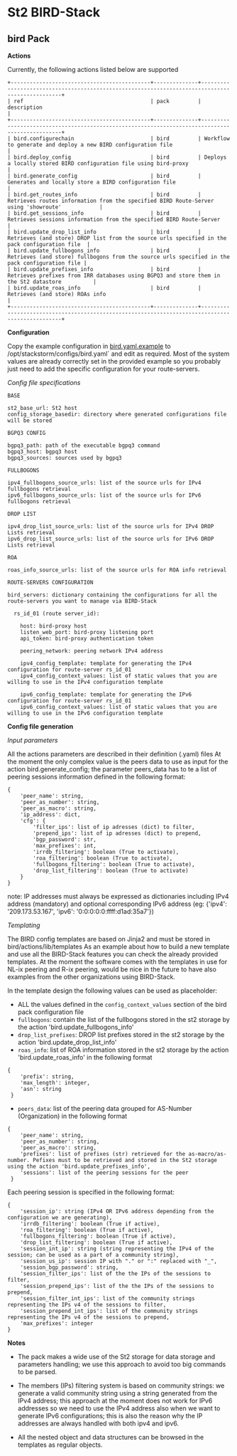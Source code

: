 St2 BIRD-Stack 
=============== 

bird Pack
---------- 

**Actions**

Currently, the following actions listed below are supported

```
+--------------------------------------------+--------------+------------------------------------------------------------------------------------------------+
| ref                                        | pack         | description                                                                                    |
+--------------------------------------------+--------------+------------------------------------------------------------------------------------------------+
| bird.configurechain                        | bird         | Workflow to generate and deploy a new BIRD configuration file                                  |
| bird.deploy_config                         | bird         | Deploys a locally stored BIRD configuration file using bird-proxy                              |
| bird.generate_config                       | bird         | Generates and locally store a BIRD configuration file                                          |
| bird.get_routes_info                       | bird         | Retrieves routes information from the specified BIRD Route-Server using 'showroute'            |              
| bird.get_sessions_info                     | bird         | Retrieves sessions information from the specified BIRD Route-Server                            |
| bird.update_drop_list_info                 | bird         | Retrieves (and store) DROP list from the source urls specified in the pack configuration file  |
| bird.update_fullbogons_info                | bird         | Retrieves (and store) fullbogons from the source urls specified in the pack configuration file |
| bird.update_prefixes_info                  | bird         | Retrieves prefixes from IRR databases using BGPQ3 and store them in the St2 datastore          |
| bird.update_roas_info                      | bird         | Retrieves (and store) ROAs info                                                                |
+--------------------------------------------+--------------+------------------------------------------------------------------------------------------------+

```

**Configuration**

Copy the example configuration in [bird.yaml.example](./bird.yaml.example) to /opt/stackstorm/configs/bird.yaml` and edit as required.
Most of the system values are already correctly set in the provided example so you probably just need to add the specific configuration for your route-servers.

*Config file specifications*

```
BASE

st2_base_url: St2 host
config_storage_basedir: directory where generated configurations file will be stored

BGPQ3 CONFIG

bgpq3_path: path of the executable bgpq3 command
bgpq3_host: bgpq3 host
bgpq3_sources: sources used by bgpq3

FULLBOGONS

ipv4_fullbogons_source_urls: list of the source urls for IPv4 fullbogons retrieval
ipv6_fullbogons_source_urls: list of the source urls for IPv6 fullbogons retrieval

DROP LIST

ipv4_drop_list_source_urls: list of the source urls for IPv4 DROP Lists retrieval
ipv6_drop_list_source_urls: list of the source urls for IPv6 DROP Lists retrieval

ROA

roas_info_source_urls: list of the source urls for ROA info retrieval

ROUTE-SERVERS CONFIGURATION

bird_servers: dictionary containing the configurations for all the route-servers you want to manage via BIRD-Stack 
  
  rs_id_01 (route server_id):

    host: bird-proxy host
    listen_web_port: bird-proxy listening port
    api_token: bird-proxy authentication token
    
    peering_network: peering network IPv4 address
    
    ipv4_config_template: template for generating the IPv4 configuration for route-server rs_id_01
    ipv4_config_context_values: list of static values that you are willing to use in the IPv4 configuration template 

    ipv6_config_template: template for generating the IPv6 configuration for route-server rs_id_01
    ipv6_config_context_values: list of static values that you are willing to use in the IPv6 configuration template 
```

**Config file generation**

*Input parameters*

All the actions parameters are described in their definition (.yaml) files
At the moment the only complex value is the peers data to use as input for the action bird.generate_config; the parameter peers_data has to te a list of peering sessions information defined in the following format:

```
{
    'peer_name': string, 
    'peer_as_number': string,
    'peer_as_macro': string,
    'ip_address': dict,
    'cfg': {
        'filter_ips': list of ip adresses (dict) to filter,
        'prepend_ips': list of ip adresses (dict) to prepend,
        'bgp_password': str,
        'max_prefixes': int,
        'irrdb_filtering': boolean (True to activate),
        'roa_filtering': boolean (True to activate),
        'fullbogons_filtering': boolean (True to activate),
        'drop_list_filtering': boolean (True to activate)
    }
}
```

note: IP addresses must always be expressed as dictionaries including IPv4 address (mandatory) and optional corresponding IPv6 address (eg: {'ipv4': '209.173.53.167', 'ipv6': '0:0:0:0:0:ffff:d1ad:35a7'})

*Templating*

The BIRD config templates are based on Jinja2 and must be stored in bird/actions/lib/templates
As an example about how to build a new template and use all the BIRD-Stack features you can check the already provided templates.
At the moment the software comes with the templates in use for NL-ix peering and R-ix peering, would be nice in the future to have also examples from the other organizations using BIRD-Stack.

In the template design the following values can be used as placeholder:
- ALL the values defined in the `config_context_values` section of the bird pack configuration file
- `fullbogons`: contain the list of the fullbogons stored in the st2 storage by the action 'bird.update_fullbogons_info'
- `drop_list_prefixes`: DROP list prefixes stored in the st2 storage by the action 'bird.update_drop_list_info'
- `roas_info`: list of ROA information stored in the st2 storage by the action 'bird.update_roas_info' in the following format
```
{
    'prefix': string,
    'max_length': integer,
    'asn': string
 }
```
- `peers_data`: list of the peering data grouped for AS-Number (Organization) in the following format

```
{
    'peer_name': string,
    'peer_as_number': string,
    'peer_as_macro': string,
    'prefixes': list of prefixes (str) retrieved for the as-macro/as-number. Pefixes must to be retrieved and stored in the St2 storage using the action 'bird.update_prefixes_info',
    'sessions': list of the peering sessions for the peer
 }
```
Each peering session is specified in the following format:
 
```
{ 
    'session_ip': string (IPv4 OR IPv6 address depending from the configuration we are generating),
    'irrdb_filtering': boolean (True if active),
    'roa_filtering': boolean (True if active),
    'fullbogons_filtering': boolean (True if active),
    'drop_list_filtering': boolean (True if active),
    'session_int_ip': string (string representing the IPv4 of the session; can be used as a part of a community string),
    'session_us_ip': session IP with "." or ":" replaced with "_",
    'session_bgp_password': string,
    'session_filter_ips': list of the the IPs of the sessions to filter,
    'session_prepend_ips': list of the the IPs of the sessions to prepend,
    'session_filter_int_ips': list of the community strings representing the IPs v4 of the sessions to filter,
    'session_prepend_int_ips': list of the community strings representing the IPs v4 of the sessions to prepend,
    'max_prefixes': integer
}
```

**Notes**

- The pack makes a wide use of the St2 storage for data storage and parameters handling; we use this approach to avoid too big commands to be parsed.

- The members (IPs) filtering system is based on community strings: we generate a valid community string using a string generated from the IPv4 address; this approach at the moment does not work for IPv6 addresses so we need to use the IPv4 address also when we want to generate IPv6 configurations; this is also the reason why the IP addresses are always handled with both ipv4 and ipv6.

- All the nested object and data structures can be browsed in the templates as regular objects.
